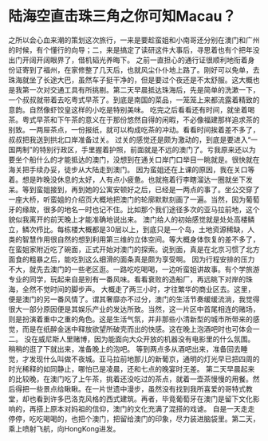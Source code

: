 # 陆海空直击珠三角之你可知Macau？

之所以会心血来潮的策划这次旅行，一来是要趁蛮姐和小南哥还分别在澳门和广州的时候，有个懂行的向导；二，来是搞定了读研这件大事后，寻思着也有个把年没出门开阔开阔眼界了，借机韬光养晦下。
之前一直担心的通行证很顺利地衔着身份证寄到了福州，在家修整了几天后，也就风尘仆仆地上路了。刚好可以免单，去珠海就坐了长途大巴，虽然车子挺干净的，但是要过个夜还是不太舒服。这大概也是我第一次对交通工具有所挑剔。第二天早晨抵达珠海后，先是简单的洗漱一下，一个叔叔就带着去吃粤式早茶了。到底是南国的菜品，一笼笼上来都流露着精致的意韵。自然像虾饺皇这样的小吃是特别美味。
吃完之后看看还有时间，就坐着喝茶。粤式早茶和下午茶的意义在于那份悠然自得的闲暇，不必像福建那样追求茶的别致。一两屉茶点，一份报纸，就可以构成吃茶的冲动。看看时间挨着差不多了，叔叔把我送到拱北口岸准备过关。
过关的感觉还是颇为激动的，到底是要进入“一国两制”的特别行政区，手里握着护照，前面就是不远的澳门了。亏我原来还以为要坐个船什么的才能抵达的澳门，没想到在通关口岸门口举目一眺就是。很快就在海关把手续办妥，徒步从大陆走到澳门。
因为蛮姐还在上课的原因，我在关口等着。想是昨晚没休息的太好，人有点小疲惫。也就拖着行李瞎溜达一圈就坐下发呆。等到蛮姐接到，再到她的公寓安顿好之后，已经是一两点的事了。坐公交穿了一座大桥，听蛮姐的介绍页大概地把澳门的轮廓默默刻画了一遍。当然，因为葡萄牙的缘故，很多的地名一时也记不住。比如那个我们途径多次的亚马拉前地，这个貌似我离开的前天晚上才能准确地说出来。
澳门给人的初始感觉就是处处高楼鳞立，鳞次栉比。每栋楼大概都是30层以上，到底只是一个岛，土地资源稀缺，人类的智慧作用很自然的想到利用第三维的立体空间。等大概身体恢复的差不多了，在蛮姐家附近吃了碗面，正式开始对澳门的探索。说到面，真是在北京习惯了北方面食的粗暴之后，能吃到这么细滑的面条真是颇为享受啊。
因为行程安排的压力不大，就先去澳门的一些老区逛。一路吃吃喝喝，一边听蛮姐讲故事。有个学旅游专业的同学，玩起来自是别有一番风味。看看衰败的造船厂，再远眺下对岸的珠海，全然不觉时间的脚步声。
大概走了两三小时，才往繁华的商业区去。这里，便是澳门的另一番风情了。谓其奢靡亦不过分，澳门的生活节奏缓缓流淌，我觉得很大一部分原因便是其娱乐产业的发达所致。当然，这一片区中首尾相连的赌场，则是扮演着重中之重的角色。这是生活气氛，并非那些小清新型的城市所带来的感觉，而是在纸醉金迷中释放欲望所破壳而出的快感。这在晚上泡酒吧时也可体会一二。
没在威尼斯人里赌博，因为能面向大众开放的机器没有电影里的什么氛围。稍稍的逛了下就出来，准备晚上的泡吧。
等到两点多从酒吧出来，准备回去睡觉，才发现什么叫做不夜城。亚马拉前地那儿的新葡京，通明的灯光早已把四周的时光稀释的如同静止，哪怕已是凌晨，还和七点的晚宴时无差。
第二天早晨起来的比较晚，在澳门吃了上午茶，挑着还没吃过的茶点，就着一壶茶慢慢的用餐。然后得把一些景点给瞅瞅。在一片世遗中漫步，虽然没有找到我所喜爱的哥特式教堂，却也看到许多巴洛克风格的西式建筑。再者，毕竟葡萄牙在澳门是留下文化影响的，再搭上原本对妈祖的信仰，澳门的文化充满了混搭的戏谑。
自是一天走走停停，吃吃喝喝的，也把个澳门，把留给澳门的印象，尽力装进脑袋里。第二天，乘上喷射飞航，向HongKong进发。

